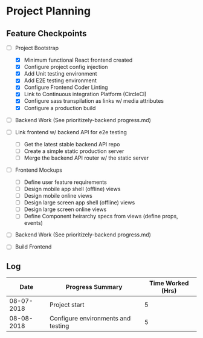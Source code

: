 # Project Planning


## Feature Checkpoints
  - [ ] Project Bootstrap
    - [x] Minimum functional React frontend created
    - [x] Configure project config injection
    - [x] Add Unit testing environment
    - [x] Add E2E testing environment
    - [x] Configure Frontend Coder Linting
    - [x] Link to Continuous integration Platform (CircleCI)
    - [x] Configure sass transpilation as links w/ media attributes
    - [x] Configure a production build

  - [ ] Backend Work (See prioritizely-backend progress.md)

  - [ ] Link frontend w/ backend API for e2e testing
    - [ ] Get the latest stable backend API repo
    - [ ] Create a simple static production server
    - [ ] Merge the backend API router w/ the static server

  - [ ] Frontend Mockups
    - [ ] Define user feature requirements
    - [ ] Design mobile app shell (offline) views
    - [ ] Design mobile online views
    - [ ] Design large screen app shell (offline) views
    - [ ] Design large screen online views
    - [ ] Define Component heirarchy specs from views (define props, events)
  
  - [ ] Backend Work (See prioritizely-backend progress.md)
  
  - [ ] Build Frontend


## Log
  | Date        | Progress Summary                                                       | Time Worked (Hrs)|
  | ----------- | ---------------------------------------------------------------------- | ---------------- |
  | 08-07-2018  | Project start                                                          | 5                |
  | 08-08-2018  | Configure environments and testing                                     | 5                |